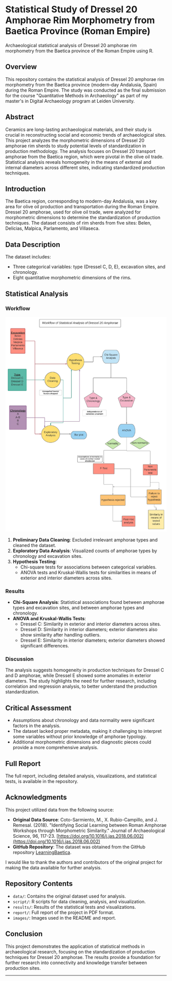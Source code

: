 # Statistical Study of Dressel 20 Amphorae Rim Morphometry from Baetica Province (Roman Empire)
Archaeological statistical analysis of Dressel 20 amphorae rim morphometry from the Baetica province of the Roman Empire using R. 

## Overview

This repository contains the statistical analysis of Dressel 20 amphorae rim morphometry from the Baetica province (modern-day Andalusia, Spain) during the Roman Empire. The study was conducted as the final submission for the course "Quantitative Methods in Archaeology" as part of my master's in Digital Archaeology program at Leiden University.

## Abstract

Ceramics are long-lasting archaeological materials, and their study is crucial in reconstructing social and economic trends of archaeological sites. This project analyzes the morphometric dimensions of Dressel 20 amphorae rim sherds to study potential levels of standardization in production methodology. The analysis focuses on Dressel 20 transport amphorae from the Baetica region, which were pivotal in the olive oil trade. Statistical analysis reveals homogeneity in the means of external and internal diameters across different sites, indicating standardized production techniques.

## Introduction

The Baetica region, corresponding to modern-day Andalusia, was a key area for olive oil production and transportation during the Roman Empire. Dressel 20 amphorae, used for olive oil trade, were analyzed for morphometric dimensions to determine the standardization of production techniques. The dataset consists of rim sherds from five sites: Belen, Delicias, Malpica, Parlamento, and Villaseca.

## Data Description

The dataset includes:
- Three categorical variables: type (Dressel C, D, E), excavation sites, and chronology.
- Eight quantitative morphometric dimensions of the rims.

## Statistical Analysis

### Workflow

![Workflow of statistical analysis](images/workflow.png)

1. **Preliminary Data Cleaning**: Excluded irrelevant amphorae types and cleaned the dataset.
2. **Exploratory Data Analysis**: Visualized counts of amphorae types by chronology and excavation sites.
3. **Hypothesis Testing**:
   - Chi-square tests for associations between categorical variables.
   - ANOVA tests and Kruskal-Wallis tests for similarities in means of exterior and interior diameters across sites.

### Results

- **Chi-Square Analysis**: Statistical associations found between amphorae types and excavation sites, and between amphorae types and chronology.
- **ANOVA and Kruskal-Wallis Tests**: 
  - Dressel C: Similarity in exterior and interior diameters across sites.
  - Dressel D: Similarity in interior diameters; exterior diameters also show similarity after handling outliers.
  - Dressel E: Similarity in interior diameters; exterior diameters showed significant differences.

### Discussion

The analysis suggests homogeneity in production techniques for Dressel C and D amphorae, while Dressel E showed some anomalies in exterior diameters. The study highlights the need for further research, including correlation and regression analysis, to better understand the production standardization.

## Critical Assessment

- Assumptions about chronology and data normality were significant factors in the analysis.
- The dataset lacked proper metadata, making it challenging to interpret some variables without prior knowledge of amphorae typology.
- Additional morphometric dimensions and diagnostic pieces could provide a more comprehensive analysis.

## Full Report

The full report, including detailed analysis, visualizations, and statistical tests, is available in the repository.

## Acknowledgments

This project utilized data from the following source:

- **Original Data Source**: Coto-Sarmiento, M., X. Rubio-Campillo, and J. Remesal. (2018). "Identifying Social Learning between Roman Amphorae Workshops through Morphometric Similarity." Journal of Archaeological Science, 96, 117-23. [https://doi.org/10.1016/j.jas.2018.06.002](https://doi.org/10.1016/j.jas.2018.06.002)
- **GitHub Repository**: The dataset was obtained from the GitHub repository [LearningBaetica](https://github.com/Mcotsar/LearningBaetica).

I would like to thank the authors and contributors of the original project for making the data available for further analysis.

## Repository Contents

- `data/`: Contains the original dataset used for analysis.
- `script/`: R scripts for data cleaning, analysis, and visualization.
- `results/`: Results of the statistical tests and visualizations.
- `report/`: Full report of the project in PDF format.
- `images/`: Images used in the README and report.

## Conclusion

This project demonstrates the application of statistical methods in archaeological research, focusing on the standardization of production techniques for Dressel 20 amphorae. The results provide a foundation for further research into connectivity and knowledge transfer between production sites.

---
